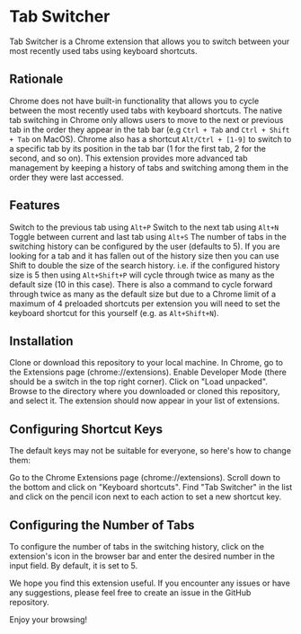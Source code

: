 # Tab Switcher 
Tab Switcher is a Chrome extension that allows you to switch between your most recently used tabs using keyboard shortcuts.

## Rationale
Chrome does not have built-in functionality that allows you to cycle between the most recently used tabs with keyboard shortcuts.
The native tab switching in Chrome only allows users to move to the next or previous tab in the order they appear in the tab bar (e.g `Ctrl + Tab` and `Ctrl + Shift + Tab` on MacOS).
Chrome also has a shortcut `Alt/Ctrl + [1-9]` to switch to a specific tab by its position in the tab bar (1 for the first tab, 2 for the second, and so on).
This extension provides more advanced tab management by keeping a history of tabs and switching among them in the order they were last accessed.

## Features
Switch to the previous tab using `Alt+P`
Switch to the next tab using `Alt+N`
Toggle between current and last tab using `Alt+S`
The number of tabs in the switching history can be configured by the user (defaults to 5).
If you are looking for a tab and it has fallen out of the history size then you can use Shift to double the size of the search history. i.e. if the configured history size is 5 then using `Alt+Shift+P` will cycle through twice as many as the default size (10 in this case). There is also a command to cycle forward through twice as many as the default size but due to a Chrome limit of a maximum of 4 preloaded shortcuts per extension you will need to set the keyboard shortcut for this yourself  (e.g. as `Alt+Shift+N`).

## Installation
Clone or download this repository to your local machine.
In Chrome, go to the Extensions page (chrome://extensions).
Enable Developer Mode (there should be a switch in the top right corner).
Click on "Load unpacked".
Browse to the directory where you downloaded or cloned this repository, and select it.
The extension should now appear in your list of extensions.

## Configuring Shortcut Keys
The default keys may not be suitable for everyone, so here's how to change them:

Go to the Chrome Extensions page (chrome://extensions).
Scroll down to the bottom and click on "Keyboard shortcuts".
Find "Tab Switcher" in the list and click on the pencil icon next to each action to set a new shortcut key.

## Configuring the Number of Tabs
To configure the number of tabs in the switching history, click on the extension's icon in the browser bar and enter the desired number in the input field. By default, it is set to 5.

We hope you find this extension useful. If you encounter any issues or have any suggestions, please feel free to create an issue in the GitHub repository.

Enjoy your browsing!
